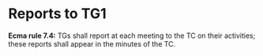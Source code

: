# Reports to TG1

**Ecma rule 7.4:**
TGs shall report at each meeting to the TC on their activities; these reports shall appear in the minutes of the TC.
